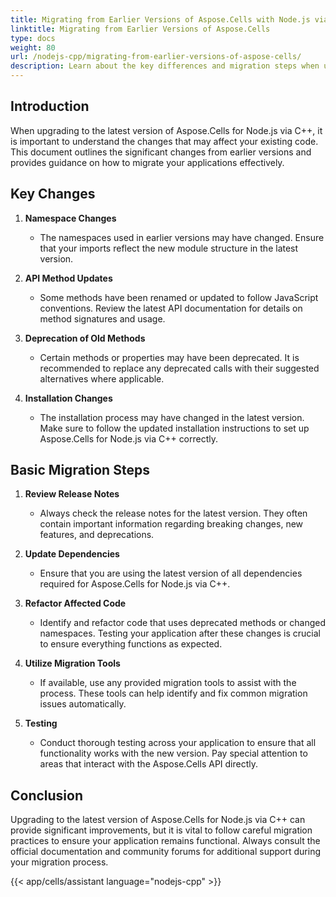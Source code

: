 ```yaml
---  
title: Migrating from Earlier Versions of Aspose.Cells with Node.js via C++  
linktitle: Migrating from Earlier Versions of Aspose.Cells  
type: docs  
weight: 80  
url: /nodejs-cpp/migrating-from-earlier-versions-of-aspose-cells/  
description: Learn about the key differences and migration steps when upgrading to the latest version of Aspose.Cells for Node.js via C++.  
---  
```


  

## **Introduction**

When upgrading to the latest version of Aspose.Cells for Node.js via C++, it is important to understand the changes that may affect your existing code. This document outlines the significant changes from earlier versions and provides guidance on how to migrate your applications effectively.

## **Key Changes**

1. **Namespace Changes**
   - The namespaces used in earlier versions may have changed. Ensure that your imports reflect the new module structure in the latest version. 

2. **API Method Updates**
   - Some methods have been renamed or updated to follow JavaScript conventions. Review the latest API documentation for details on method signatures and usage.

3. **Deprecation of Old Methods**
   - Certain methods or properties may have been deprecated. It is recommended to replace any deprecated calls with their suggested alternatives where applicable.

4. **Installation Changes**
   - The installation process may have changed in the latest version. Make sure to follow the updated installation instructions to set up Aspose.Cells for Node.js via C++ correctly.

## **Basic Migration Steps**

1. **Review Release Notes**
   - Always check the release notes for the latest version. They often contain important information regarding breaking changes, new features, and deprecations.

2. **Update Dependencies**
   - Ensure that you are using the latest version of all dependencies required for Aspose.Cells for Node.js via C++.

3. **Refactor Affected Code**
   - Identify and refactor code that uses deprecated methods or changed namespaces. Testing your application after these changes is crucial to ensure everything functions as expected.

4. **Utilize Migration Tools**
   - If available, use any provided migration tools to assist with the process. These tools can help identify and fix common migration issues automatically.

5. **Testing**
   - Conduct thorough testing across your application to ensure that all functionality works with the new version. Pay special attention to areas that interact with the Aspose.Cells API directly.

## **Conclusion**

Upgrading to the latest version of Aspose.Cells for Node.js via C++ can provide significant improvements, but it is vital to follow careful migration practices to ensure your application remains functional. Always consult the official documentation and community forums for additional support during your migration process.

  
{{< app/cells/assistant language="nodejs-cpp" >}}